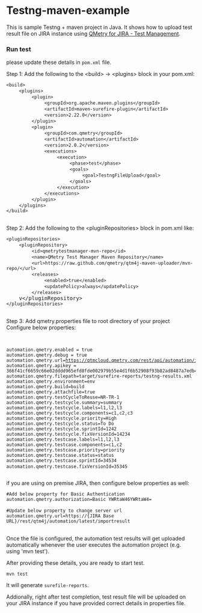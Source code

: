# Testng-maven-example
This is sample Testng + maven  project in Java. It shows how to upload test result file on JIRA instance using [QMetry for JIRA - Test Management](https://marketplace.atlassian.com/plugins/com.infostretch.QmetryTestManager/cloud/overview).  


### Run test

please update these details in `pom.xml` file. 

<div id="automationFramework" class="border-top m-t-10 p-t-10"><div class="m-t-sm">
    <label class="bold">Step 1: Add the following to the &lt;build&gt; -&gt; &lt;plugins&gt; block in your
				pom.xml:</label> 
    <pre class="code-block">
<code>&lt;build&gt;</code>
	<code>&lt;plugins&gt;</code>
		<code>&lt;plugin&gt;</code>
			<code>&lt;groupId&gt;org.apache.maven.plugins&lt;/groupId&gt;</code>
			<code>&lt;artifactId&gt;maven-surefire-plugin&lt;/artifactId&gt;</code>
			<code>&lt;version&gt;2.22.0&lt;/version&gt;</code>
		<code>&lt;/plugin&gt;</code>
		<code>&lt;plugin&gt;</code>
			<code>&lt;groupId&gt;com.qmetry&lt;/groupId&gt;</code>
			<code>&lt;artifactId&gt;automation&lt;/artifactId&gt;</code>
			<code>&lt;version&gt;2.0.2&lt;/version&gt;</code>
			<code>&lt;executions&gt;</code>
				<code>&lt;execution&gt;</code>
					<code>&lt;phase&gt;test&lt;/phase&gt;</code>
					<code>&lt;goals&gt;</code>
						<code>&lt;goal&gt;TestngFileUpload&lt;/goal&gt;</code>
					<code>&lt;/goals&gt;</code>
				<code>&lt;/execution&gt;</code>
			<code>&lt;/executions&gt;</code>
		<code>&lt;/plugin&gt;</code>
	<code>&lt;/plugins&gt;</code>
<code>&lt;/build&gt;</code>
	</pre>   
    
</div>


<div class="m-t-sm">
    <label class="bold">Step 2: Add the following to the &lt;pluginRepositories&gt; block in pom.xml like:</label>
    <pre class="code-block">
<code>&lt;pluginRepositories&gt;</code>
	<code>&lt;pluginRepository&gt;</code>
		<code>&lt;id&gt;qmetrytestmanager-mvn-repo&lt;/id&gt;</code>
		<code>&lt;name&gt;QMetry Test Manager Maven Repository&lt;/name&gt;</code>
		<code>&lt;url&gt;https://raw.github.com/qmetry/qtm4j-maven-uploader/mvn-repo/&lt;/url&gt;</code>
		<code>&lt;releases&gt;</code>
			<code>&lt;enabled&gt;true&lt;/enabled&gt;</code>
			<code>&lt;updatePolicy&gt;always&lt;/updatePolicy&gt;</code>
		<code>&lt;/releases&gt;</code>
	v&lt;/pluginRepository&gt;</code>
<code>&lt;/pluginRepositories&gt;</code>
	</pre>
</div>
<div class="m-t-sm">
    <label class="bold">Step 3: Add qmetry.properties file to root directory of your project</label>
</div>
<div class="m-t-sm">
	<label>Configure below properties:</label>
    <pre class="select-block code-block">

<code>automation.qmetry.enabled = true</code>
<code>automation.qmetry.debug = true</code>
<code>automation.qmetry.url=https://qtmcloud.qmetry.com/rest/api/automation/importresult</code>
<code>automation.qmetry.apikey = 366f41cf6659c66e02dddd965efd8fde002979b55e4d1f6b52908f93b82ad8487a7edb49262cd350009b89025f7546b7667765f80888b9308566e78b6120872</code>
<code>automation.qmetry.filepath=target/surefire-reports/testng-results.xml</code>
<code>automation.qmetry.environment=env</code>
<code>automation.qmetry.build=build</code>
<code>automation.qmetry.attachfile=true</code>
<code>automation.qmetry.testCycleToReuse=NR-TR-1</code>
<code>automation.qmetry.testcycle.summary=summary</code>
<code>automation.qmetry.testcycle.labels=l1,l2,l3</code>
<code>automation.qmetry.testcycle.components=c1,c2,c3</code>
<code>automation.qmetry.testcycle.priority=High</code>
<code>automation.qmetry.testcycle.status=To Do</code>
<code>automation.qmetry.testcycle.sprintId=1242</code>
<code>automation.qmetry.testcycle.fixVersionId=14234</code>
<code>automation.qmetry.testcase.labels=l1,l2,l3</code>
<code>automation.qmetry.testcase.components=c1,c2</code>
<code>automation.qmetry.testcase.priority=priority</code>
<code>automation.qmetry.testcase.status=status</code>
<code>automation.qmetry.testcase.sprintId=34534</code>
<code>automation.qmetry.testcase.fixVersionId=35345</code>
	</pre>
</div>
<div class="m-t-sm">
    <label>if you are using on premise JIRA, then configure below properties as well:</label>
    <pre class="select-block code-block">
<code>#Add below property for Basic Authentication</code>
<code>automation.qmetry.authorization=Basic YWRtaW46YWRtaW4=</code><br />
<code>#Update below property to change server url</code>
<code>automation.qmetry.url=https://{JIRA Base URL}/rest/qtm4j/automation/latest/importresult</code>
	</pre>
    <label>Once the file is configured, the automation test results will get uploaded automatically whenever the user executes the automation project (e.g. using 'mvn test').</label>
</div>
</div>

After providing these details, you are ready to start test.

```
mvn test
```

It will generate `surefile-reports`. 

Addionally, right after test completion, test result file will be uploaded on your JIRA instance if you have provided correct details in properties file. 
